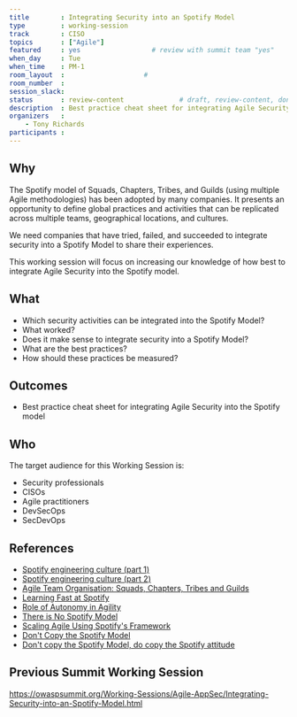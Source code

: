 ```yaml
---
title        : Integrating Security into an Spotify Model
type         : working-session
track        : CISO
topics       : ["Agile"]
featured     : yes                  # review with summit team "yes"
when_day     : Tue
when_time    : PM-1
room_layout  :                    #
room_number  :
session_slack:
status       : review-content              # draft, review-content, done
description  : Best practice cheat sheet for integrating Agile Security into the Spotify model
organizers   :
    - Tony Richards
participants :
---
```


## Why

The Spotify model of Squads, Chapters, Tribes, and Guilds (using multiple Agile methodologies) has been adopted by many companies. It presents an opportunity to define global practices and activities that can be replicated across multiple teams, geographical locations, and cultures.

We need companies that have tried, failed, and succeeded to integrate security into a Spotify Model to share their experiences.

This working session will focus on increasing our knowledge of how best to integrate Agile Security into the Spotify model.

## What

 - Which security activities can be integrated into the Spotify Model?
 - What worked?
 - Does it make sense to integrate security into a Spotify Model?
 - What are the best practices?
 - How should these practices be measured?

## Outcomes

- Best practice cheat sheet for integrating Agile Security into the Spotify model

## Who

The target audience for this Working Session is:

- Security professionals
- CISOs
- Agile practitioners
- DevSecOps
- SecDevOps

## References

 - [Spotify engineering culture (part 1)](https://labs.spotify.com/2014/03/27/spotify-engineering-culture-part-1/)
 - [Spotify engineering culture (part 2)](https://labs.spotify.com/2014/09/20/spotify-engineering-culture-part-2/)
 - [Agile Team Organisation: Squads, Chapters, Tribes and Guilds](http://www.full-stackagile.com/2016/02/14/team-organisation-squads-chapters-tribes-and-guilds/)
 - [Learning Fast at Spotify](https://www.infoq.com/interviews/learning-fast-spotify-marcus)
 - [Role of Autonomy in Agility](https://www.infoq.com/news/2015/10/autonomy-agility)
 - [There is No Spotify Model](https://www.infoq.com/presentations/spotify-culture-stc)
 - [Scaling Agile Using Spotify's Framework](https://www.scrumalliance.org/community/articles/2015/december/scaling-agile-using-spotify-s-framework)
 - [Don't Copy the Spotify Model](https://www.infoq.com/news/2016/10/no-spotify-model)
 - [Don't copy the Spotify Model, do copy the Spotify attitude](https://www.happymelly.com/dont-copy-spotify-model)

## Previous Summit Working Session

https://owaspsummit.org/Working-Sessions/Agile-AppSec/Integrating-Security-into-an-Spotify-Model.html
